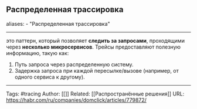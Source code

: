 ## Распределенная трассировка
aliases: 
	- "Распределенная трассировка"

---
это паттерн, который позволяет **следить за запросами**, проходящими через **несколько микросервисов**.
Трейсы предоставляют полезную информацию, такую ​​как:
1. Путь запроса через распределенную систему.
2. Задержка запроса при каждой пересылке/вызове (например, от одного сервиса к другому).


---
Tags:  #tracing
Author: [[]]
Related: [[Распространённые решения]]
URL: https://habr.com/ru/companies/domclick/articles/779872/